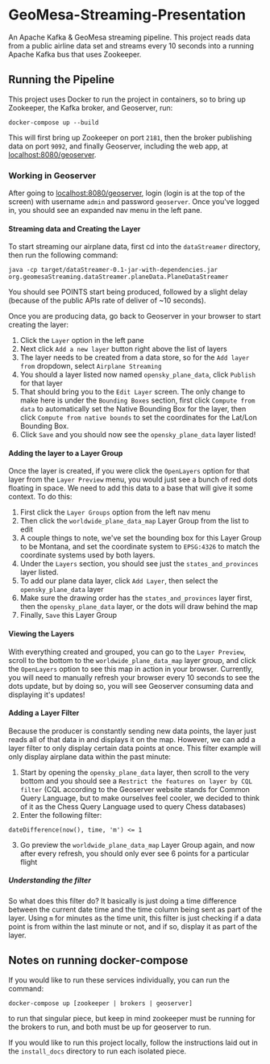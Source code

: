 # GeoMesa-Streaming-Presentation
An Apache Kafka & GeoMesa streaming pipeline. This project reads data from a public airline data set and streams every 10 seconds into a running Apache Kafka bus that uses Zookeeper.


## Running the Pipeline
This project uses Docker to run the project in containers, so to bring up Zookeeper, the Kafka broker, and Geoserver, run:
```
docker-compose up --build
```

This will first bring up Zookeeper on port `2181`, then the broker publishing data on port `9092`, and finally Geoserver, including the web app, at [localhost:8080/geoserver](localhost:8080/geoserver).

### Working in Geoserver
After going to [localhost:8080/geoserver](localhost:8080/geoserver), login (login is at the top of the screen) with username `admin` and password `geoserver`. Once you've logged in, you should see an expanded nav menu in the left pane.

#### Streaming data and Creating the Layer
To start streaming our airplane data, first cd into the `dataStreamer` directory, then run the following command:
```
java -cp target/dataStreamer-0.1-jar-with-dependencies.jar org.geomesaStreaming.dataStreamer.planeData.PlaneDataStreamer
```

You should see POINTS start being produced, followed by a slight delay (because of the public APIs rate of deliver of ~10 seconds).

Once you are producing data, go back to Geoserver in your browser to start creating the layer:
1) Click the `Layer` option in the left pane
2) Next click `Add a new layer` button right above the list of layers
3) The layer needs to be created from a data store, so for the `Add layer from` dropdown, select `Airplane Streaming`
4) You should a layer listed now named `opensky_plane_data`, click `Publish` for that layer
5) That should bring you to the `Edit Layer` screen. The only change to make here is under the `Bounding Boxes` section, first click `Compute from data` to automatically set the Native Bounding Box for the layer, then click `Compute from native bounds` to set the coordinates for the Lat/Lon Bounding Box.
6) Click `Save` and you should now see the `opensky_plane_data` layer listed!

#### Adding the layer to a Layer Group
Once the layer is created, if you were click the `OpenLayers` option for that layer from the `Layer Preview` menu, you would just see a bunch of red dots floating in space. We need to add this data to a base that will give it some context. To do this:
1) First click the `Layer Groups` option from the left nav menu
2) Then click the `worldwide_plane_data_map` Layer Group from the list to edit
3) A couple things to note, we've set the bounding box for this Layer Group to be Montana, and set the coordinate system to `EPSG:4326` to match the coordinate systems used by both layers.
4) Under the `Layers` section, you should see just the `states_and_provinces` layer listed.
5) To add our plane data layer, click `Add Layer`, then select the `opensky_plane_data` layer
6) Make sure the drawing order has the `states_and_provinces` layer first, then the `opensky_plane_data` layer, or the dots will draw behind the map
7) Finally, `Save` this Layer Group


#### Viewing the Layers
With everything created and grouped, you can go to the `Layer Preview`, scroll to the bottom to the `worldwide_plane_data_map` layer group, and click the `OpenLayers` option to see this map in action in your browser. Currently, you will need to manually refresh your browser every 10 seconds to see the dots update, but by doing so, you will see Geoserver consuming data and displaying it's updates!

#### Adding a Layer Filter
Because the producer is constantly sending new data points, the layer just reads all of that data in and displays it on the map. However, we can add a layer filter to only display certain data points at once. This filter example will only display airplane data within the past minute:
1) Start by opening the `opensky_plane_data` layer, then scroll to the very bottom and you should see a `Restrict the features on layer by CQL filter` (CQL according to the Geoserver website stands for Common Query Language, but to make ourselves feel cooler, we decided to think of it as the Chess Query Language used to query Chess databases)
2) Enter the following filter:
```
dateDifference(now(), time, 'm') <= 1
```
3) Go preview the `worldwide_plane_data_map` Layer Group again, and now after every refresh, you should only ever see 6 points for a particular flight

##### Understanding the filter
So what does this filter do? It basically is just doing a time difference between the current date time and the time column being sent as part of the layer. Using `m` for minutes as the time unit, this filter is just checking if a data point is from within the last minute or not, and if so, display it as part of the layer.



## Notes on running docker-compose
If you would like to run these services individually, you can run the command:
```
docker-compose up [zookeeper | brokers | geoserver]
```
to run that singular piece, but keep in mind zookeeper must be running for the brokers to run, and both must be up for geoserver to run.


If you would like to run this project locally, follow the instructions laid out in the `install_docs` directory to run each isolated piece.
